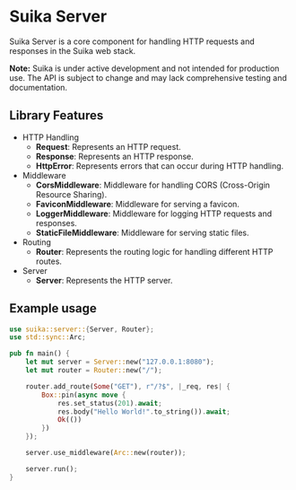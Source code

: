 # Suika Server

Suika Server is a core component for handling HTTP requests and responses in the
Suika web stack.

**Note:** Suika is under active development and not intended for production use.
The API is subject to change and may lack comprehensive testing and
documentation.

## Library Features

- HTTP Handling
  - **Request**: Represents an HTTP request.
  - **Response**: Represents an HTTP response.
  - **HttpError**: Represents errors that can occur during HTTP handling.
- Middleware
  - **CorsMiddleware**: Middleware for handling CORS (Cross-Origin Resource
    Sharing).
  - **FaviconMiddleware**: Middleware for serving a favicon.
  - **LoggerMiddleware**: Middleware for logging HTTP requests and responses.
  - **StaticFileMiddleware**: Middleware for serving static files.
- Routing
  - **Router**: Represents the routing logic for handling different HTTP routes.
- Server
  - **Server**: Represents the HTTP server.

## Example usage

```rust
use suika::server::{Server, Router};
use std::sync::Arc;

pub fn main() {
    let mut server = Server::new("127.0.0.1:8080");
    let mut router = Router::new("/");

    router.add_route(Some("GET"), r"/?$", |_req, res| {
        Box::pin(async move {
            res.set_status(201).await;
            res.body("Hello World!".to_string()).await;
            Ok(())
        })
    });

    server.use_middleware(Arc::new(router));

    server.run();
}
```
